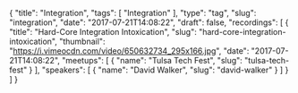 {
  "title": "Integration",
  "tags": [
    "Integration"
  ],
  "type": "tag",
  "slug": "integration",
  "date": "2017-07-21T14:08:22",
  "draft": false,
  "recordings": [
    {
      "title": "Hard-Core Integration Intoxication",
      "slug": "hard-core-integration-intoxication",
      "thumbnail": "https://i.vimeocdn.com/video/650632734_295x166.jpg",
      "date": "2017-07-21T14:08:22",
      "meetups": [
        {
          "name": "Tulsa Tech Fest",
          "slug": "tulsa-tech-fest"
        }
      ],
      "speakers": [
        {
          "name": "David Walker",
          "slug": "david-walker"
        }
      ]
    }
  ]
}